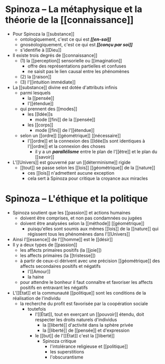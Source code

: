 # Spinoza – La métaphysique et la théorie de la [[connaissance]]

- Pour Spinoza la [[substance]]
  - ontologiquement, c'est ce qui est ***[[en-soi]]***
  - gnoséologiquement, c'est ce qui est ***[[conçu par soi]]***
  - s'identifie à [[Dieu]]
- Il existe trois degrés de [[connaissance]]
  - (1) la [[perception]] sensorielle ou [[imagination]]
    - offre des représentations partielles et confuses
    - ne saisit pas le lien causal entre les phénomènes
  - (2) la [[raison]]
  - (3) l'[[intuition immédiate]]
- La [[substance]] divine est dotée d'attributs infinis
  - parmi lesquels
    - la [[pensée]]
    - l'[[étendue]]
  - qui prennent des [[modes]]
    - les [[Idée]]s
      - mode [[fini]] de la [[pensée]]
    - les [[corps]]
      - mode [[fini]] de l'[[étendue]]
  - selon un [[ordre]] [[géométrique]] [[nécessaire]]
    - l'[[ordre]] et la connexion des [[Idée]]s sont identiques à l'[[ordre]] et la connexion des choses
      - il y a un ***parallélisme*** entre le plan de l'[[être]] et le plan du [[savoir]]
- L'[[Univers]] est gouverné par un [[déterminisme]] rigide
  - [[tout]] se passe selon les [[lois]] [[géométrique]] de la [[nature]]
    - ces [[lois]] n'admettent aucune exception
    - cela sert à Spinoza pour critique la croyance aux miracles

# Spinoza – L'éthique et la politique
- Spinoza soutient que les [[passion]] et actions humaines
  - doivent être comprises, et non pas condamnées ou jugées
  - doivent être analysées selon la [[méthode]] [[géométrique]]
    - puisqu'elles sont soumis aux mêmes [[lois]] de la [[nature]] qui régissent tous les phénomènes dans l'[[Univers]]
- Ainsi l'[[essence]] de l'[[homme]] est le [[désir]]
- Il y a deux types de [[passion]]
  - les affects primaires positifs (la [[joie]])
  - les affects primaires (la [[tristesse]])
  - à partir de ceux-ci dérivent avec une précision [[géométrique]] des affects secondaires positifs et négatifs
    - l'[[Amour]]
    - la haine
  - pour attendre le bonheur il faut connaître et favoriser les affects positifs en entravant les négatifs
- L'[[État]] et la communauté [[politique]] sont les conditions de la réalisation de l'individu
  - la recherche du profit est favorisée par la coopération sociale
    - toutefois
      - l'[[État]], tout en exerçant un [[pouvoir]] étendu, doit respecter les droits naturels d'individus
        - la [[liberté]] d'activité dans la sphère privée
        - la [[liberté]] de [[pensée]] et d'expression
      - le [[but]] de l'[[État]] c'est la [[liberté]]
        - Spinoza critique
          - l'intolérance religieuse et [[politique]]
          - les superstitions
          - l'obscurantisme
